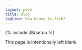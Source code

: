```yaml
---
layout: page
title: Blog
tagline: How heavy is fish?
---
```

{% include JB/setup %}

This page is intentionally left blank.

